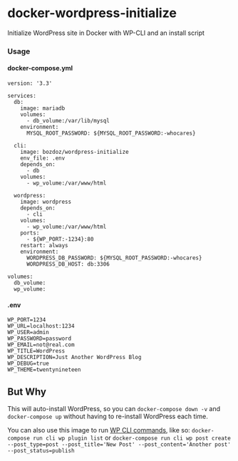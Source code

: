 # docker-wordpress-initialize

Initialize WordPress site in Docker with WP-CLI and an install script

### Usage

#### docker-compose.yml

```
version: '3.3'

services:
  db:
    image: mariadb
    volumes:
      - db_volume:/var/lib/mysql
    environment:
      MYSQL_ROOT_PASSWORD: ${MYSQL_ROOT_PASSWORD:-whocares}

  cli:
    image: bozdoz/wordpress-initialize
    env_file: .env
    depends_on:
      - db
    volumes: 
      - wp_volume:/var/www/html

  wordpress:
    image: wordpress
    depends_on:
      - cli
    volumes:
      - wp_volume:/var/www/html
    ports:
      - ${WP_PORT:-1234}:80
    restart: always
    environment:
      WORDPRESS_DB_PASSWORD: ${MYSQL_ROOT_PASSWORD:-whocares}
      WORDPRESS_DB_HOST: db:3306
  
volumes:
  db_volume:
  wp_volume:
```

#### .env

```
WP_PORT=1234
WP_URL=localhost:1234
WP_USER=admin
WP_PASSWORD=password
WP_EMAIL=not@real.com
WP_TITLE=WordPress
WP_DESCRIPTION=Just Another WordPress Blog
WP_DEBUG=true
WP_THEME=twentynineteen
```

## But Why

This will auto-install WordPress, so you can `docker-compose down -v` and `docker-compose up` without having to re-install WordPress each time.

You can also use this image to run [WP CLI commands](https://wp-cli.org/), like so: `docker-compose run cli wp plugin list` or `docker-compose run cli wp post create --post_type=post --post_title='New Post' --post_content='Another post' --post_status=publish`
